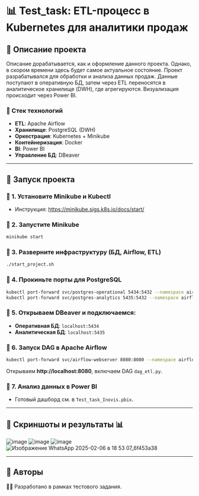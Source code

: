 # 📊 Test_task: ETL-процесс в Kubernetes для аналитики продаж

## 🔹 Описание проекта
Описание дорабатывается, как и оформление данного проекта. Однако, в скором времени здесь будет самое актуальное состояние.
Проект разрабатывался для обработки и анализа данных продаж. Данные поступают в оперативную БД, затем через ETL переносятся в аналитическое хранилище (DWH), где агрегируются. Визуализация происходит через Power BI.

### 🔹 Стек технологий
- **ETL**: Apache Airflow
- **Хранилище**: PostgreSQL (DWH)
- **Оркестрация**: Kubernetes + Minikube
- **Контейнеризация**: Docker
- **BI**: Power BI
- **Управление БД**: DBeaver

---

## 🔹 Запуск проекта

### 📌 1. Установите Minikube и Kubectl  
- Инструкция: https://minikube.sigs.k8s.io/docs/start/

### 📌 2. Запустите Minikube  
```bash
minikube start
```

### 📌 3. Разверните инфраструктуру (БД, Airflow, ETL)  
```bash
./start_project.sh
```

### 📌 4. Прокиньте порты для PostgreSQL  
```bash
kubectl port-forward svc/postgres-operational 5434:5432 --namespace airflow-tt-v2 &
kubectl port-forward svc/postgres-analytics 5435:5432 --namespace airflow-tt-v2 &
```

### 📌 5. Открываем DBeaver и подключаемся:
- **Оперативная БД**: `localhost:5434`
- **Аналитическая БД**: `localhost:5435`

### 📌 6. Запуск DAG в Apache Airflow  
```bash
kubectl port-forward svc/airflow-webserver 8080:8080 --namespace airflow-tt-v2
```
Открываем **http://localhost:8080**, включаем DAG `dag_etl.py`.

### 📌 7. Анализ данных в Power BI  
- Готовый дашборд см. в `Test_task_Inovis.pbix`.

---

## 🔹 Скриншоты и результаты 📊
![image](https://github.com/user-attachments/assets/9e798642-6cca-45e4-968c-c63ec7b40b7e)
![image](https://github.com/user-attachments/assets/411ef91b-9648-4d6a-b4b5-4f503f02f7a1)
![image](https://github.com/user-attachments/assets/0c91e928-ede1-400e-98d4-9dda585d107d)
![Изображение WhatsApp 2025-02-06 в 18 53 07_6f453a38](https://github.com/user-attachments/assets/b3dd2361-39a4-4dcc-90d7-da532aa7fcec)

---

## 🔹 **Авторы**  
👩‍💻 Разработано в рамках тестового задания.  






